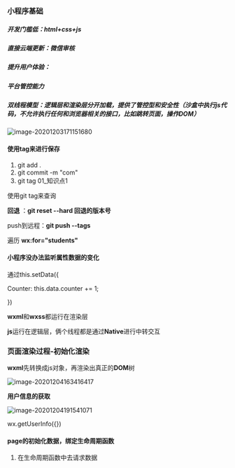 ### 小程序基础

##### 开发门槛低：html+css+js

##### 直接云端更新：微信审核

##### 提升用户体验：

##### 平台管控能力

##### 双线程模型：逻辑层和渲染层分开加载，提供了管控型和安全性（沙盒中执行js代码，不允许执行任何和浏览器相关的接口，比如跳转页面，操作DOM）

![image-20201203171151680](/Users/apple/Library/Application%20Support/typora-user-images/image-20201203171151680.png)

#### 使用tag来进行保存

1. git add .
2. git commit -m "com"
3. git tag 01_知识点1

使用git tag来查询



**回退** ：**git reset --hard 回退的版本号**

push到远程：**git push --tags**



遍历 **wx:for="students"**



#### 小程序没办法监听属性数据的变化

通过this.setData({

Counter: this.data.counter += 1;

})

**wxml**和**wxss**都运行在渲染层

**js**运行在逻辑层，俩个线程都是通过**Native**进行中转交互



### 页面渲染过程-初始化渲染

**wxml**先转换成js对象，再渲染出真正的**DOM**树

![image-20201204163416417](/Users/apple/Library/Application%20Support/typora-user-images/image-20201204163416417.png)



**用户信息的获取**

![image-20201204191541071](/Users/apple/Library/Application%20Support/typora-user-images/image-20201204191541071.png)

wx.getUserInfo({})



#### page的初始化数据，绑定生命周期函数

1. 在生命周期函数中去请求数据